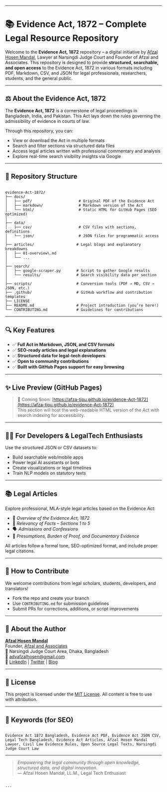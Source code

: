 
---

# 📚 Evidence Act, 1872 – Complete Legal Resource Repository

Welcome to the **Evidence Act, 1872** repository – a digital initiative by [Afzal Hosen Mandal](https://github.com/afza-tipu), Lawyer at Narsingdi Judge Court and Founder of Afzal and Associates. This repository is designed to provide **structured, searchable, and open access** to the Evidence Act, 1872 in various formats including PDF, Markdown, CSV, and JSON for legal professionals, researchers, students, and the general public.

---

## ⚖️ About the Evidence Act, 1872

The **Evidence Act, 1872** is a cornerstone of legal proceedings in Bangladesh, India, and Pakistan. This Act lays down the rules governing the admissibility of evidence in courts of law.

Through this repository, you can:
- View or download the Act in multiple formats
- Search and filter sections via structured data files
- Access legal articles written with professional commentary and analysis
- Explore real-time search visibility insights via Google

---

## 📁 Repository Structure

```

evidence-Act-1872/
├── docs/
│   ├── pdf/                     # Original PDF of the Evidence Act
│   ├── markdown/                # Markdown version of the Act
│   └── html/                    # Static HTML for GitHub Pages (SEO optimized)
│
├── data/
│   ├── csv/                     # CSV files with sections, definitions
│   └── json/                    # JSON files for programmatic access
│
├── articles/                   # Legal blogs and explanatory breakdowns
│   ├── 01-overview\.md
│   └── ...
│
├── search/
│   ├── google-scraper.py       # Script to gather Google results
│   └── results/                # Search visibility data per section
│
├── scripts/                    # Conversion tools (PDF → MD, CSV → JSON, etc.)
├── .github/                    # GitHub workflow and contribution templates
├── LICENSE
├── README.md                   # Project introduction (you’re here!)
└── CONTRIBUTING.md             # Guidelines for contributions

```

---

## 🔍 Key Features

- ✅ **Full Act in Markdown, JSON, and CSV formats**
- ✅ **SEO-ready articles and legal explanations**
- ✅ **Structured data for legal-tech developers**
- ✅ **Open to community contributions**
- ✅ **Built with GitHub Pages support for easy browsing**

---

## ✨ Live Preview (GitHub Pages)

> 🔗 Coming Soon: [https://afza-tipu.github.io/evidence-Act-1872](https://afza-tipu.github.io/evidence-Act-1872)  
This section will host the web-readable HTML version of the Act with search indexing for accessibility.

---

## 🧑‍💻 For Developers & LegalTech Enthusiasts

Use the structured JSON or CSV datasets to:
- Build searchable web/mobile apps
- Power legal AI assistants or bots
- Create visualizations or legal timelines
- Train NLP models on statutory texts

---

## 📚 Legal Articles

Explore professional, MLA-style legal articles based on the Evidence Act:

- 🔎 *Overview of the Evidence Act, 1872*
- 🧾 *Relevancy of Facts – Sections 1 to 5*
- 🗣 *Admissions and Confessions*
- 📖 *Presumptions, Burden of Proof, and Documentary Evidence*

All articles follow a formal tone, SEO-optimized format, and include proper legal citations.

---

## 🤝 How to Contribute

We welcome contributions from legal scholars, students, developers, and translators!

- Fork the repo and create your branch
- Use `CONTRIBUTING.md` for submission guidelines
- Submit PRs for corrections, additions, or script improvements

---

## 👤 About the Author

**[Afzal Hosen Mandal](https://github.com/afza-tipu)**  
Founder, [Afzal and Associates](https://www.linkedin.com/company/afzal-and-associates)  
📍 Narsingdi Judge Court Area, Dhaka, Bangladesh  
📧 [advafzalhosen@gmail.com](mailto:advafzalhosen@gmail.com)  
🔗 [LinkedIn](https://linkedin.com/in/afzalhosentipu) | [Twitter](https://twitter.com/afzal_tipu) | [Blog](https://afzaltipu.blogspot.com)

---

## 📜 License

This project is licensed under the [MIT License](LICENSE). All content is free to use with attribution.

---

## 📌 Keywords (for SEO)

```

Evidence Act 1872 Bangladesh, Evidence Act PDF, Evidence Act JSON CSV, Legal Tech Bangladesh, Evidence Act Articles, Afzal Hosen Mandal Lawyer, Civil Law Evidence Rules, Open Source Legal Texts, Narsingdi Judge Court Law

```

---

> _Empowering the legal community through open knowledge, structured data, and digital innovation._  
> — Afzal Hosen Mandal, LL.M., Legal Tech Enthusiast

```

---
